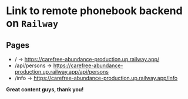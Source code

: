 # Link to remote phonebook backend on `Railway`
## Pages
- /            -> https://carefree-abundance-production.up.railway.app/
- /api/persons -> https://carefree-abundance-production.up.railway.app/api/persons
- /info        -> https://carefree-abundance-production.up.railway.app/info

**Great content guys, thank you!**